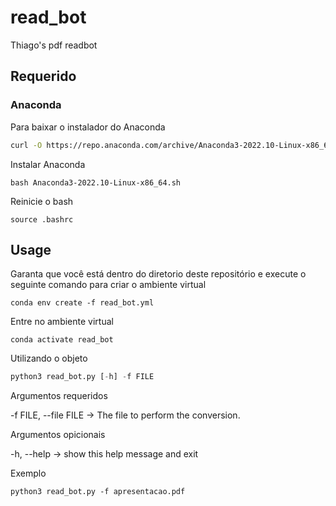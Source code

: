 # read_bot

Thiago's pdf readbot

## Requerido

### Anaconda

Para baixar o instalador do Anaconda

```bash
curl -O https://repo.anaconda.com/archive/Anaconda3-2022.10-Linux-x86_64.sh
```

Instalar Anaconda

```
bash Anaconda3-2022.10-Linux-x86_64.sh
```

Reinicie o bash

```
source .bashrc 
```

## Usage

Garanta que você está dentro do diretorio deste repositório e execute o seguinte comando para criar o ambiente virtual

```
conda env create -f read_bot.yml
```

Entre no ambiente virtual

```
conda activate read_bot
```

Utilizando o objeto

```python
python3 read_bot.py [-h] -f FILE
```

Argumentos requeridos

-f FILE, --file FILE -> The file to perform the conversion.

Argumentos opicionais

 -h, --help -> show this help message and exit

Exemplo

```
python3 read_bot.py -f apresentacao.pdf
```
